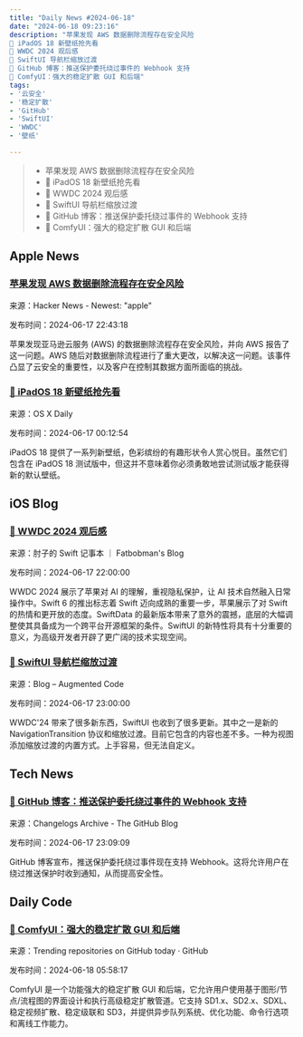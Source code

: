 ```yaml
---
title: "Daily News #2024-06-18"
date: "2024-06-18 09:23:16"
description: "苹果发现 AWS 数据删除流程存在安全风险
🌟 iPadOS 18 新壁纸抢先看
🌟 WWDC 2024 观后感
🎉 SwiftUI 导航栏缩放过渡
🎉 GitHub 博客：推送保护委托绕过事件的 Webhook 支持
🎨 ComfyUI：强大的稳定扩散 GUI 和后端"
tags: 
- '云安全'
- '稳定扩散'
- 'GitHub'
- 'SwiftUI'
- 'WWDC'
- '壁纸'

---
```


> - 苹果发现 AWS 数据删除流程存在安全风险
> - 🌟 iPadOS 18 新壁纸抢先看
> - 🌟 WWDC 2024 观后感
> - 🎉 SwiftUI 导航栏缩放过渡
> - 🎉 GitHub 博客：推送保护委托绕过事件的 Webhook 支持
> - 🎨 ComfyUI：强大的稳定扩散 GUI 和后端

## Apple News

### [苹果发现 AWS 数据删除流程存在安全风险](https://www.businessinsider.com/apple-alerted-amazon-potential-cloud-security-risk-aws-2024-6)

来源：Hacker News - Newest: "apple"

发布时间：2024-06-17 22:43:18

苹果发现亚马逊云服务 (AWS) 的数据删除流程存在安全风险，并向 AWS 报告了这一问题。AWS 随后对数据删除流程进行了重大更改，以解决这一问题。该事件凸显了云安全的重要性，以及客户在控制其数据方面所面临的挑战。

### [🌟 iPadOS 18 新壁纸抢先看](https://osxdaily.com/2024/06/16/get-the-ipados-18-default-wallpapers/)

来源：OS X Daily

发布时间：2024-06-17 00:12:54

iPadOS 18 提供了一系列新壁纸，色彩缤纷的有趣形状令人赏心悦目。虽然它们包含在 iPadOS 18 测试版中，但这并不意味着你必须勇敢地尝试测试版才能获得新的默认壁纸。

## iOS Blog

### [🌟 WWDC 2024 观后感](https://fatbobman.com/zh/weekly/issue-036/)

来源：肘子的 Swift 记事本 ｜ Fatbobman's Blog

发布时间：2024-06-17 22:00:00

WWDC 2024 展示了苹果对 AI 的理解，重视隐私保护，让 AI 技术自然融入日常操作中。Swift 6 的推出标志着 Swift 迈向成熟的重要一步，苹果展示了对 Swift 的热情和更开放的态度。SwiftData 的最新版本带来了意外的震撼，底层的大幅调整使其具备成为一个跨平台开源框架的条件。SwiftUI 的新特性将具有十分重要的意义，为高级开发者开辟了更广阔的技术实现空间。

### [🎉 SwiftUI 导航栏缩放过渡](https://augmentedcode.io/2024/06/17/zoom-navigation-transition-in-swiftui/)

来源：Blog – Augmented Code

发布时间：2024-06-17 23:00:00

WWDC'24 带来了很多新东西，SwiftUI 也收到了很多更新。其中之一是新的 NavigationTransition 协议和缩放过渡。目前它包含的内容也差不多。一种为视图添加缩放过渡的内置方式。上手容易，但无法自定义。

## Tech News

### [🎉 GitHub 博客：推送保护委托绕过事件的 Webhook 支持](https://github.blog/changelog/2024-06-17-webhook-support-for-push-protection-delegated-bypass-events)

来源：Changelogs Archive - The GitHub Blog

发布时间：2024-06-17 23:09:09

GitHub 博客宣布，推送保护委托绕过事件现在支持 Webhook。这将允许用户在绕过推送保护时收到通知，从而提高安全性。

## Daily Code

### [🎨 ComfyUI：强大的稳定扩散 GUI 和后端](https://github.com/comfyanonymous/ComfyUI)

来源：Trending repositories on GitHub today · GitHub

发布时间：2024-06-18 05:58:17

ComfyUI 是一个功能强大的稳定扩散 GUI 和后端，它允许用户使用基于图形/节点/流程图的界面设计和执行高级稳定扩散管道。它支持 SD1.x、SD2.x、SDXL、稳定视频扩散、稳定级联和 SD3，并提供异步队列系统、优化功能、命令行选项和离线工作能力。
